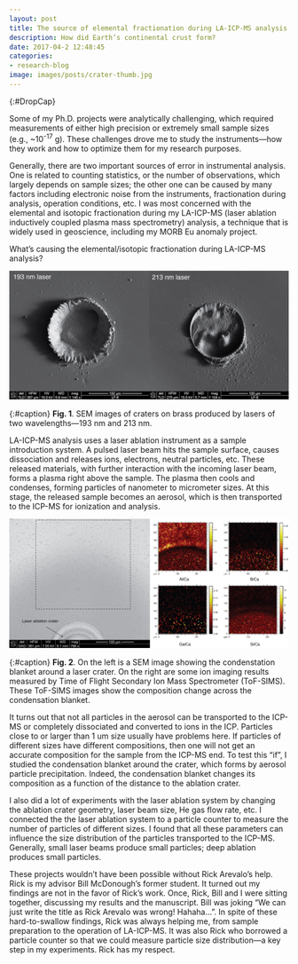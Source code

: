 ```yaml
---
layout: post
title: The source of elemental fractionation during LA-ICP-MS analysis
description: How did Earth’s continental crust form?
date: 2017-04-2 12:48:45
categories:
- research-blog
image: images/posts/crater-thumb.jpg
---
```


{:#DropCap}
<!-- adding {:#DropCap} above will make first letter of first word CAPITAL and Large -->
Some of my Ph.D. projects were analytically challenging, which required measurements of either high precision or extremely small sample sizes (e.g., ~10<sup>-17</sup> g). These challenges drove me to study the instruments—how they work and how to optimize them for my research purposes.

Generally, there are two important sources of error in instrumental analysis. One is related to counting statistics, or the number of observations, which largely depends on sample sizes; the other one can be caused by many factors including electronic noise from the instruments, fractionation during analysis, operation conditions, etc. I was most concerned with the elemental and isotopic fractionation during my LA-ICP-MS (laser ablation inductively coupled plasma mass spectrometry) analysis, a technique that is widely used in geoscience, including my MORB Eu anomaly project.

What’s causing the elemental/isotopic fractionation during LA-ICP-MS analysis?

<div class="img-parent">
<img src="/images/posts/crater.jpg" alt="laser craters" />
</div>

{:#caption}
**Fig. 1**. SEM images of craters on brass produced by lasers of two wavelengths—193 nm and 213 nm.

LA-ICP-MS analysis uses a laser ablation instrument as a sample introduction system. A pulsed laser beam hits the sample surface, causes dissociation and releases ions, electrons, neutral particles, etc. These released materials, with further interaction with the incoming laser beam, forms a plasma right above the sample. The plasma then cools and condenses, forming particles of nanometer to micrometer sizes. At this stage, the released sample becomes an aerosol, which is then transported to the ICP-MS for ionization and analysis.

<div class="img-parent">
<img src="/images/posts/610.jpg" alt="la" />
</div>

{:#caption}
**Fig. 2**. On the left is a SEM image showing the condenstation blanket around a laser crater. On the right are some ion imaging results measured by Time of Flight Secondary Ion Mass Spectrometer (ToF-SIMS). These ToF-SIMS images show the composition change across the condensation blanket.

It turns out that not all particles in the aerosol can be transported to the ICP-MS or completely dissociated and converted to ions in the ICP. Particles close to or larger than 1 um size usually have problems here. If particles of different sizes have different compositions, then one will not get an accurate composition for the sample from the ICP-MS end. To test this “if”, I studied the condensation blanket around the crater, which forms by aerosol particle precipitation. Indeed, the condensation blanket changes its composition as a function of the distance to the ablation crater.

I also did a lot of experiments with the laser ablation system by changing the ablation crater geometry, laser beam size, He gas flow rate, etc. I connected the the laser ablation system to a particle counter to measure the number of particles of different sizes. I found that all these parameters can influence the size distribution of the particles transported to the ICP-MS. Generally, small laser beams produce small particles; deep ablation produces small particles.

These projects wouldn’t have been possible without Rick Arevalo’s help. Rick is my advisor Bill McDonough’s former student. It turned out my findings are not in the favor of Rick’s work. Once, Rick, Bill and I were sitting together, discussing my results and the manuscript. Bill was joking “We can just write the title as Rick Arevalo was wrong! Hahaha…”. In spite of these hard-to-swallow findings, Rick was always helping me, from sample preparation to the operation of LA-ICP-MS. It was also Rick who borrowed a particle counter so that we could measure particle size distribution—a key step in my experiments. Rick has my respect.
